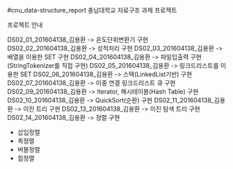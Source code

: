#cnu_data-structure_report
충남대학교 자료구조 과제 프로젝트

프로젝트 안내

DS02_01_201604138_김용환 -> 온도단위변환기 구현\
DS02_02_201604138_김용환 -> 성적처리 구현
DS02_03_201604138_김용환 -> 배열을 이용한 SET 구현
DS02_04_201604138_김용환 -> 파일입출력 구현(StringTokenizer를 직접 구현)
DS02_05_201604138_김용환 -> 링크드리스트를 이용한 SET
DS02_06_201604138_김용환 -> 스택(LinkedList기반) 구현
DS02_07_201604138_김용환 -> 이중 연결 링크드리스트 큐 구현
DS02_09_201604138_김용환 -> Iterator, 해시테이블(Hash Table) 구현
DS02_10_201604138_김용환 -> QuickSort(순환) 구현
DS02_11_201604138_김용환 -> 이진 트리 구현
DS02_13_201604138_김용환 -> 이진 탐색 트리 구현
DS02_14_201604138_김용환 -> 정렬 구현
  - 삽입정렬
  - 퀵정렬
  - 버블정렬
  - 힙정렬
  

